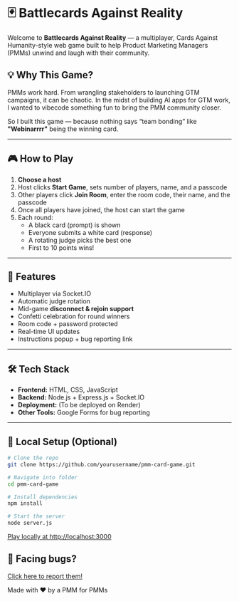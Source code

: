 # 🃏 Battlecards Against Reality

Welcome to **Battlecards Against Reality** — a multiplayer, Cards Against Humanity-style web game built to help Product Marketing Managers (PMMs) unwind and laugh with their community.

## 💡 Why This Game?

PMMs work hard. From wrangling stakeholders to launching GTM campaigns, it can be chaotic. In the midst of building AI apps for GTM work, I wanted to vibecode something fun to bring the PMM community closer.

So I built this game — because nothing says “team bonding” like **"Webinarrrr"** being the winning card.

---

## 🎮 How to Play

1. **Choose a host**
2. Host clicks **Start Game**, sets number of players, name, and a passcode
3. Other players click **Join Room**, enter the room code, their name, and the passcode
4. Once all players have joined, the host can start the game
5. Each round:
   - A black card (prompt) is shown
   - Everyone submits a white card (response)
   - A rotating judge picks the best one
   - First to 10 points wins!

---

## 🔁 Features

- Multiplayer via Socket.IO
- Automatic judge rotation
- Mid-game **disconnect & rejoin support**
- Confetti celebration for round winners
- Room code + password protected
- Real-time UI updates
- Instructions popup + bug reporting link

---

## 🛠️ Tech Stack

- **Frontend:** HTML, CSS, JavaScript
- **Backend:** Node.js + Express.js + Socket.IO
- **Deployment:** (To be deployed on Render)
- **Other Tools:** Google Forms for bug reporting

---

## 🧪 Local Setup (Optional)

```bash
# Clone the repo
git clone https://github.com/yourusername/pmm-card-game.git

# Navigate into folder
cd pmm-card-game

# Install dependencies
npm install

# Start the server
node server.js
```

[Play locally at http://localhost:3000](http://localhost:3000)


## 🐞 Facing bugs?
[Click here to report them!](https://docs.google.com/forms/d/e/1FAIpQLSduGxlfCz_K2Sli5cxU0qZBUkXDybzUl50L2O0_qXiQ4TSXEg/viewform?usp=header)


Made with ❤️ by a PMM for PMMs
